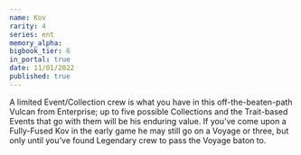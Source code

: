 ```yaml
---
name: Kov
rarity: 4
series: ent
memory_alpha:
bigbook_tier: 6
in_portal: true
date: 11/01/2022
published: true
---
```


A limited Event/Collection crew is what you have in this off-the-beaten-path Vulcan from Enterprise; up to five possible Collections and the Trait-based Events that go with them will be his enduring value. If you’ve come upon a Fully-Fused Kov in the early game he may still go on a Voyage or three, but only until you’ve found Legendary crew to pass the Voyage baton to.
